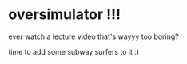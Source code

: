# oversimulator !!!

ever watch a lecture video that's wayyy too boring?

time to add some subway surfers to it :)
